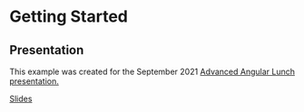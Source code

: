# Getting Started


## Presentation

This example was created for the September 2021 [Advanced Angular Lunch presentation.](https://www.meetup.com/Angular-Lunch/events)

[Slides](https://docs.google.com/presentation/d/1-t096uDJUVOPN6l1Z6EJGXXaILg5_ZcHRCyKRma_qHU/edit?usp=sharing)
